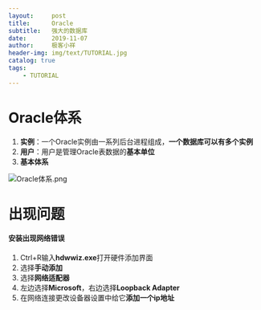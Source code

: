 ```yaml
---
layout:     post                    
title:      Oracle
subtitle:   强大的数据库               
date:       2019-11-07               
author:     极客小祥                      
header-img: img/text/TUTORIAL.jpg   
catalog: true                        
tags:                                
    - TUTORIAL
---
```


# Oracle体系
1. **实例**：一个Oracle实例由一系列后台进程组成，**一个数据库可以有多个实例**
2. **用户**：用户是管理Oracle表数据的**基本单位**
3. **基本体系**

![Oracle体系.png](https://i.loli.net/2019/11/08/2QghkxeD8atm5Ai.png)

# 出现问题
#### 安装出现网络错误
1. Ctrl+R输入**hdwwiz.exe**打开硬件添加界面
2. 选择**手动添加**
3. 选择**网络适配器**
4. 左边选择**Microsoft**，右边选择**Loopback Adapter**
5. 在网络连接更改设备器设置中给它**添加一个ip地址**